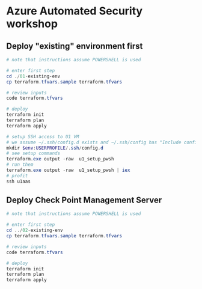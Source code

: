# Azure Automated Security workshop

## Deploy "existing" environment first

```powershell
# note that instructions assume POWERSHELL is used

# enter first step
cd ./01-existing-env
cp terraform.tfvars.sample terraform.tfvars

# review inputs
code terraform.tfvars

# deploy
terraform init
terraform plan
terraform apply

# setup SSH access to U1 VM
# we assume ~/.ssh/config.d exists and ~/.ssh/config has "Include config.d/*.conf" at top
mkdir $env:USERPROFILE/.ssh/config.d
# see setup commands
terraform.exe output -raw  u1_setup_pwsh
# run them
terraform.exe output -raw  u1_setup_pwsh | iex
# profit
ssh u1aas
```

## Deploy Check Point Management Server
```powershell
# note that instructions assume POWERSHELL is used

# enter first step
cd ../02-existing-env
cp terraform.tfvars.sample terraform.tfvars

# review inputs
code terraform.tfvars

# deploy
terraform init
terraform plan
terraform apply
```